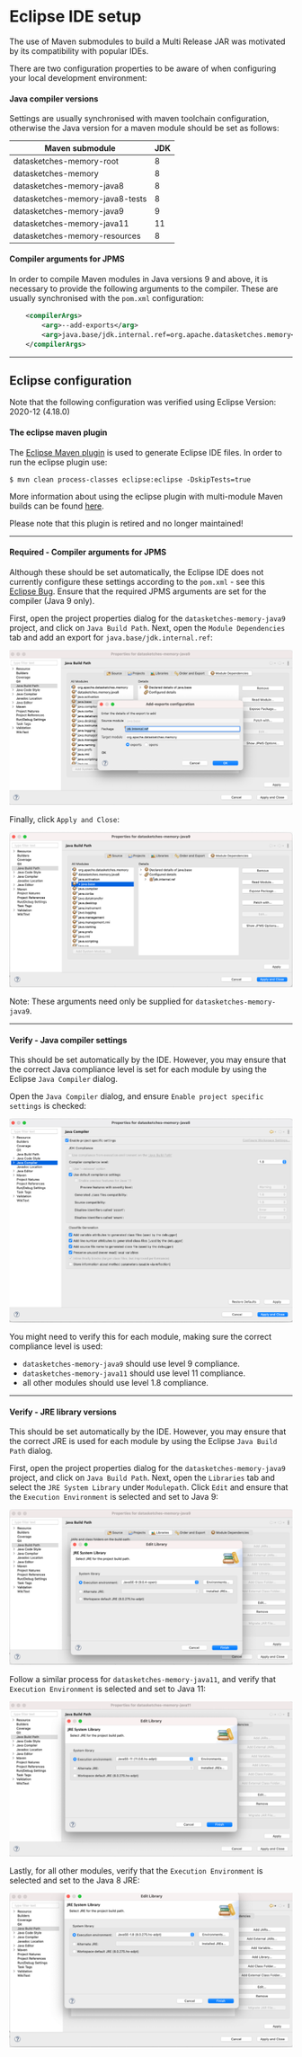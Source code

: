 # Eclipse IDE setup

The use of Maven submodules to build a Multi Release JAR was motivated by its compatibility with popular IDEs.

There are two configuration properties to be aware of when configuring your local development environment:

#### Java compiler versions

Settings are usually synchronised with maven toolchain configuration, otherwise the Java version for a maven module
should be set as follows:

| Maven submodule                   | JDK |
| --------------------------------- | --- |
| datasketches-memory-root			|  8  |
| datasketches-memory			    |  8  |
| datasketches-memory-java8			|  8  |
| datasketches-memory-java8-tests	|  8  |
| datasketches-memory-java9		    |  9  |
| datasketches-memory-java11		|  11 |
| datasketches-memory-resources     |  8  |

#### Compiler arguments for JPMS

In order to compile Maven modules in Java versions 9 and above, it is necessary to provide the following arguments to the
compiler.  These are usually synchronised with the `pom.xml` configuration:

```xml
    <compilerArgs>
        <arg>--add-exports</arg>
        <arg>java.base/jdk.internal.ref=org.apache.datasketches.memory</arg>
    </compilerArgs>
```

---

## Eclipse configuration

Note that the following configuration was verified using Eclipse Version: 2020-12 (4.18.0)

#### The eclipse maven plugin

The [Eclipse Maven plugin](https://maven.apache.org/plugins/maven-eclipse-plugin/) is used to generate Eclipse IDE files.  In order to run the eclipse plugin use:

    $ mvn clean process-classes eclipse:eclipse -DskipTests=true

More information about using the eclipse plugin with multi-module Maven builds can be found [here](https://maven.apache.org/plugins/maven-eclipse-plugin/reactor.html).

Please note that this plugin is retired and no longer maintained!

---

#### Required - Compiler arguments for JPMS

Although these should be set automatically, the Eclipse IDE does not currently configure these settings according to the `pom.xml` - see this [Eclipse Bug](https://github.com/eclipse-m2e/m2e-core/issues/129).
Ensure that the required JPMS arguments are set for the compiler (Java 9 only).

First, open the project properties dialog for the `datasketches-memory-java9` project, and click on `Java Build Path`. Next, open the `Module Dependencies` tab and add an export for `java.base/jdk.internal.ref`:

![Eclipse java compiler arguments](img/eclipse-java-compiler-arguments-1.png "Eclipse project compiler arguments")

Finally, click `Apply and Close`:

![Eclipse java compiler arguments](img/eclipse-java-compiler-arguments-2.png "Eclipse project compiler arguments")

Note: These arguments need only be supplied for `datasketches-memory-java9`.

---

#### Verify - Java compiler settings

This should be set automatically by the IDE.  However, you may ensure that the correct Java compliance level is set for each module by using the Eclipse `Java Compiler` dialog.

Open the `Java Compiler` dialog, and ensure `Enable project specific settings` is checked:

![Eclipse compiler level](img/eclipse-compiler-level.png "Eclipse Java Compiler Settings")

You might need to verify this for each module, making sure the correct compliance level is used:

- `datasketches-memory-java9` should use level 9 compliance.
- `datasketches-memory-java11` should use level 11 compliance.
- all other modules should use level 1.8 compliance.

---

#### Verify - JRE library versions

This should be set automatically by the IDE.  However, you may ensure that the correct JRE is used for each module by using the Eclipse `Java Build Path` dialog.

First, open the project properties dialog for the `datasketches-memory-java9` project, and click on `Java Build Path`. Next, open the `Libraries` tab and select the `JRE System Library` under `Modulepath`.  Click `Edit` and ensure that the `Execution Environment` is selected and set to Java 9:

![Eclipse build path](img/eclipse-build-path-1.png "Java 9 Eclipse project build path")

Follow a similar process for `datasketches-memory-java11`, and verify that `Execution Environment` is selected and set to Java 11:

![Eclipse build path](img/eclipse-build-path-2.png "Java 11 Eclipse project build path")

Lastly, for all other modules, verify that the `Execution Environment` is selected and set to the Java 8 JRE:

![Eclipse build path](img/eclipse-build-path-3.png "Java 8 Eclipse project build path")
